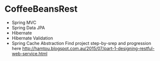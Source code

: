 # CoffeeBeansRest
* Spring MVC
* Spring Data JPA
* Hibernate
* Hibernate Validation
* Spring Cache Abstraction
Find project step-by-srep and progression here http://hamtou.blogspot.com.au/2015/07/part-1-designing-restful-web-service.html
